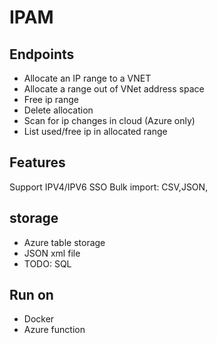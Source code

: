 # IPAM

## Endpoints
* Allocate an IP range to a VNET
* Allocate a range out of VNet address space
* Free ip range
* Delete allocation
* Scan for ip changes in cloud (Azure only)
* List used/free ip in allocated range

## Features
Support IPV4/IPV6
SSO
Bulk import: CSV,JSON,

## storage
* Azure table storage
* JSON xml file
* TODO: SQL

## Run on
* Docker
* Azure function
